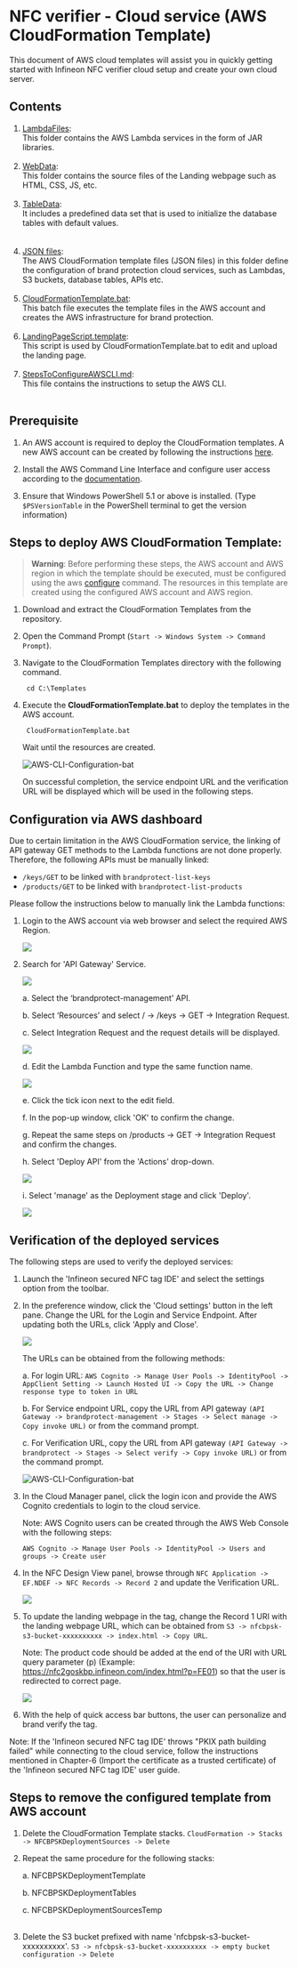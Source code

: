 # NFC verifier - Cloud service (AWS CloudFormation Template)
This document of AWS cloud templates will assist you in quickly getting started with Infineon NFC verifier cloud setup and create your own cloud server.

## Contents
1. [LambdaFiles](../AWSTemplates/LambdaFiles/):
    <br>This folder contains the AWS Lambda services in the form of JAR libraries.
    <br><br>
2. [WebData](../AWSTemplates/WebData/):
    <br>This folder contains the source files of the Landing webpage such as HTML, CSS, JS, etc.
    <br><br>
3. [TableData](../AWSTemplates/TableData/): <br>It includes a predefined data set that is used to initialize the database tables with default values.	
	<br><br>
4. [JSON files](../AWSTemplates/):
    <br>The AWS CloudFormation template files (JSON files) in this folder define the configuration of brand protection cloud services, such as Lambdas, S3 buckets, database tables, APIs etc.
    <br><br>
5.	[CloudFormationTemplate.bat](../AWSTemplates/): 
	<br>This batch file executes the template files in the AWS account and creates the AWS infrastructure for brand protection. 
	<br><br>
6.	[LandingPageScript.template](../AWSTemplates/):
	<br>This script is used by CloudFormationTemplate.bat to edit and upload the landing page.
	<br><br>
7.	[StepsToConfigureAWSCLI.md](../AWSTemplates/):
	<br>This file contains the instructions to setup the AWS CLI. 
	<br><br>

## Prerequisite
1. An AWS account is required to deploy the CloudFormation templates. A new AWS account can be created by following the instructions [here](https://aws.amazon.com/premiumsupport/knowledge-center/create-and-activate-aws-account/).

2. Install the AWS Command Line Interface and configure user access according to the [documentation](../AWSTemplates/StepsToConfigureAWSCLI.md).

3. Ensure that Windows PowerShell 5.1 or above is installed. (Type `$PSVersionTable` in the PowerShell terminal to get the version information)

## Steps to deploy AWS CloudFormation Template:
> **Warning**: Before performing these steps, the AWS account and AWS region in which the template should be executed, must be configured using the aws [configure](../AWSTemplates/StepsToConfigureAWSCLI.md) command. The resources in this template are created using the configured AWS account and AWS region.

1. Download and extract the CloudFormation Templates from the repository. 

2. Open the Command Prompt (`Start -> Windows System -> Command Prompt`).

3. Navigate to the CloudFormation Templates directory with the following command.

        cd C:\Templates

4. Execute the **CloudFormationTemplate.bat** to deploy the templates in the AWS account. 

        CloudFormationTemplate.bat

    Wait until the resources are created.

    ![AWS-CLI-Configuration-bat](../../Documents/Images/AWS-CLI-Configuration-bat.png)
    
    On successful completion, the service endpoint URL and the verification URL will be displayed which will be used in the following steps.

## Configuration via AWS dashboard

Due to certain limitation in the AWS CloudFormation service,
the linking of API gateway GET methods to the Lambda functions are not done properly. Therefore, the following APIs must be manually linked:
- `/keys/GET` to be linked with `brandprotect-list-keys`
- `/products/GET` to be linked with `brandprotect-list-products` 

Please follow the instructions below to manually link the Lambda functions:

1. Login to the AWS account via web browser and select the required AWS Region.

    ![](../../Documents/Images/AWS-Configuration-Step-01.png)

2. Search for 'API Gateway' Service.
    
    ![](../../Documents/Images/AWS-Configuration-Step-02.png)

    a. Select the ‘brandprotect-management’ API.

    b. Select ‘Resources’ and select / -> /keys -> GET -> Integration Request.

    c. Select Integration Request and the request details will be displayed.

    ![](../../Documents/Images/AWS-Configuration-Step-02-c.png)

    d. Edit the Lambda Function and type the same function name. 

    ![](../../Documents/Images/AWS-Configuration-Step-02-d.png)

    e. Click the tick icon next to the edit field.
    
    f. In the pop-up window, click 'OK' to confirm the change.
    
    g. Repeat the same steps on /products -> GET -> Integration Request and confirm the changes.
    
    h. Select 'Deploy API' from the 'Actions' drop-down.

    ![](../../Documents/Images/AWS-Configuration-Step-02-h.png)

    i. Select 'manage' as the Deployment stage and click 'Deploy'.

    ![](../../Documents/Images/AWS-Configuration-Step-02-i.png)


## Verification of the deployed services

The following steps are used to verify the deployed services:

1. Launch the 'Infineon secured NFC tag IDE' and select the settings option from the toolbar.

2. In the preference window, click the 'Cloud settings' button in the left pane. Change the URL for the Login and Service Endpoint. After updating both the URLs, click 'Apply and Close'.

    ![](../../Documents/Images/Verification-CloudFormation-Step-02.png)
   
   The URLs can be obtained from the following methods:
   
   a. For login URL: `AWS Cognito -> Manage User Pools -> IdentityPool -> AppClient Setting -> Launch Hosted UI -> Copy the URL -> Change response type to token in URL`

   b. For Service endpoint URL, copy the URL from API gateway `(API Gateway -> brandprotect-management -> Stages -> Select manage -> Copy invoke URL)` or from the command prompt.

   c. For Verification URL, copy the URL from API gateway `(API Gateway -> brandprotect -> Stages -> Select verify -> Copy invoke URL)` or from the command prompt.

   ![AWS-CLI-Configuration-bat](../../Documents/Images/AWS-CLI-Configuration-bat-output-urls.png)
   
3. In the Cloud Manager panel, click the login icon and provide the AWS Cognito credentials to login to the cloud service.
	
    Note: AWS Cognito users can be created through the AWS Web Console with the following steps: 
    
    `AWS Cognito -> Manage User Pools -> IdentityPool -> Users and groups -> Create user`

4. In the NFC Design View panel, browse through  `NFC Application -> EF.NDEF -> NFC Records -> Record 2` and update the Verification URL.

    ![](../../Documents/Images/Verification-CloudFormation-Step-05.png)

5. To update the landing webpage in the tag, change the Record 1 URI with the landing webpage URL, which can be obtained from `S3 -> nfcbpsk-s3-bucket-xxxxxxxxxx -> index.html -> Copy URL`.

    Note: The product code should be added at the end of the URI with URL query parameter (p) (Example: https://nfc2goskbp.infineon.com/index.html?p=FE01) so that the user is redirected to correct page.
    
    ![](../../Documents/Images/Verification-CloudFormation-Step-06.png)

6. With the help of quick access bar buttons, the user can personalize and brand verify the tag. 

 Note: If the 'Infineon secured NFC tag IDE' throws "PKIX path building failed" while connecting to the cloud service, follow the instructions mentioned in Chapter-6 (Import the certificate as a trusted certificate) of the 'Infineon secured NFC tag IDE' user guide.
## Steps to remove the configured template from AWS account 

1. Delete the CloudFormation Template stacks. 
    `CloudFormation -> Stacks -> NFCBPSKDeploymentSources -> Delete`
2. Repeat the same procedure for the following stacks:

    a. NFCBPSKDeploymentTemplate
        
    b. NFCBPSKDeploymentTables
        
    c. NFCBPSKDeploymentSourcesTemp <br> <br>

3. Delete the S3 bucket prefixed with name 'nfcbpsk-s3-bucket-xxxxxxxxxx'.
    `S3 -> nfcbpsk-s3-bucket-xxxxxxxxxx -> empty bucket configuration -> Delete`
